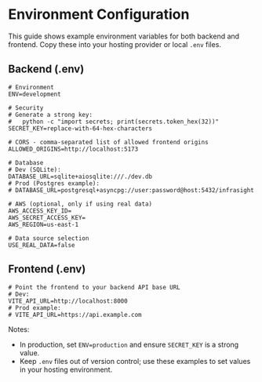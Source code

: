 # Environment Configuration

This guide shows example environment variables for both backend and frontend. Copy these into your hosting provider or local `.env` files.

## Backend (.env)

```
# Environment
ENV=development

# Security
# Generate a strong key:
#   python -c "import secrets; print(secrets.token_hex(32))"
SECRET_KEY=replace-with-64-hex-characters

# CORS - comma-separated list of allowed frontend origins
ALLOWED_ORIGINS=http://localhost:5173

# Database
# Dev (SQLite):
DATABASE_URL=sqlite+aiosqlite:///./dev.db
# Prod (Postgres example):
# DATABASE_URL=postgresql+asyncpg://user:password@host:5432/infrasight

# AWS (optional, only if using real data)
AWS_ACCESS_KEY_ID=
AWS_SECRET_ACCESS_KEY=
AWS_REGION=us-east-1

# Data source selection
USE_REAL_DATA=false
```

## Frontend (.env)

```
# Point the frontend to your backend API base URL
# Dev:
VITE_API_URL=http://localhost:8000
# Prod example:
# VITE_API_URL=https://api.example.com
```

Notes:

- In production, set `ENV=production` and ensure `SECRET_KEY` is a strong value.
- Keep `.env` files out of version control; use these examples to set values in your hosting environment.

